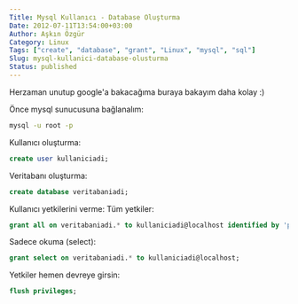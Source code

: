 ```yaml
---
Title: Mysql Kullanıcı - Database Oluşturma
Date: 2012-07-11T13:54:00+03:00
Author: Aşkın Özgür
Category: Linux
Tags: ["create", "database", "grant", "Linux", "mysql", "sql"]
Slug: mysql-kullanici-database-olusturma
Status: published
---
```


Herzaman unutup google'a bakacağıma buraya bakayım daha kolay :)

Önce mysql sunucusuna bağlanalım:
```bash
mysql -u root -p
```

Kullanıcı oluşturma:
```sql
create user kullaniciadi;
```

Veritabanı oluşturma:

```sql
create database veritabaniadi;
```

Kullanıcı yetkilerini verme:
Tüm yetkiler:

```sql
grant all on veritabaniadi.* to kullaniciadi@localhost identified by 'parola';
```

Sadece okuma (select):

```sql
grant select on veritabaniadi.* to kullaniciadi@localhost;
```

Yetkiler hemen devreye girsin:
```sql
flush privileges;
```
